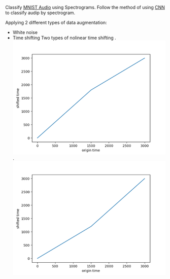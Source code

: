Classify [MNIST Audio](https://www.kaggle.com/alanchn31/free-spoken-digits) using Spectrograms.
Follow the method of using [CNN](https://www.kaggle.com/christianlillelund/classify-mnist-audio-using-spectrograms-keras-cnn) to classify audip by spectrogram.

Applying 2 different types of data augmentation:
* White noise
* Time shifting
Two types of nolinear time shifting
. ![Alt text](shift1.png)
. ![Alt text](shift2.png)